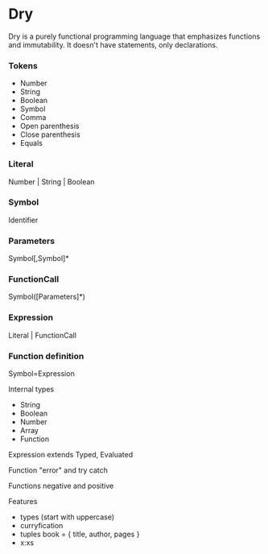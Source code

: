 # Dry
Dry is a purely functional programming language that emphasizes functions and immutability. It doesn't have statements, only declarations.

### Tokens
* Number
* String
* Boolean
* Symbol
* Comma
* Open parenthesis
* Close parenthesis
* Equals

### Literal
Number | String | Boolean

### Symbol
Identifier

### Parameters
Symbol[,Symbol]*

### FunctionCall
Symbol([Parameters]*)

### Expression
Literal | FunctionCall

### Function definition
Symbol=Expression

Internal types
* String
* Boolean
* Number
* Array
* Function

Expression extends Typed, Evaluated

Function "error" and try catch

Functions negative and positive

Features
* types (start with uppercase)
* curryfication
* tuples book = { title, author, pages }
* x:xs